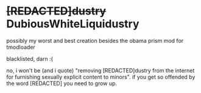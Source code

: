 # ~~[REDACTED]dustry~~ DubiousWhiteLiquidustry
possibly my worst and best creation besides the obama prism mod for tmodloader

blacklisted, darn :(


no, i won't be (and i quote) "removing [REDACTED]dustry from the internet for furnishing sexually explicit content to minors". if you get so offended by the word [REDACTED] you need to grow up.
